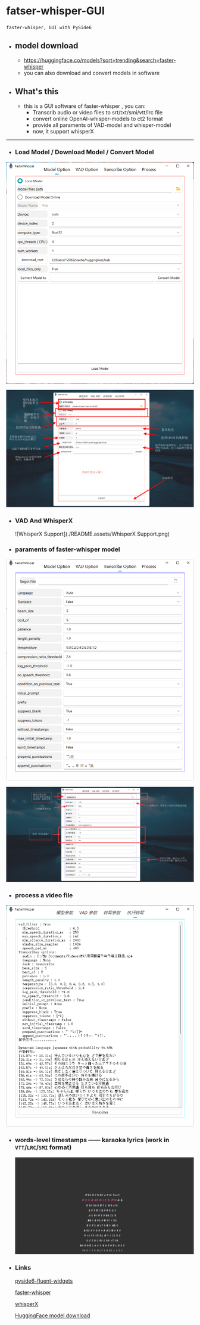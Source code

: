 # fatser-whisper-GUI

    faster-whisper, GUI with PySide6

- ## model download

  - https://huggingface.co/models?sort=trending&search=faster-whisper
  - you can also download and convert models in software
- ## What's this

  - this is a GUI software of faster-whisper , you can:
    - Transcrib audio or video files to srt/txt/smi/vtt/lrc file
    - convert online OpenAI-whisper-models to ct2 format
    - provide all paraments of VAD-model and whisper-model
    - now, it support whisperX

---

- ### Load Model / Download Model / Convert Model

![image-20230806072050188](./README.assets/image-20230806072050188.png)

![软件使用-模型参数](./README.assets/软件使用-模型参数.png)

- ### VAD And WhisperX

    ![WhisperX Support](./README.assets/WhisperX Support.png)

- ### paraments of faster-whisper model

![image-20230806072114168](./README.assets/image-20230806072114168.png)

![软件使用-转写参数](./README.assets/软件使用-转写参数.png)

- ### process a video file

![转写执行效果](./README.assets/转写执行效果.png)

- ### words-level timestamps —— karaoka lyrics (work in `VTT`/`LRC`/`SMI` format)

  ![image-20230811130449688](./README.assets/image-20230811130449688.png)
- ### Links

  [pyside6-fluent-widgets](https://github.com/zhiyiYo/PyQt-Fluent-Widgets)

  [faster-whisper](https://github.com/guillaumekln/faster-whisper)

  [whisperX](https://github.com/m-bain/whisperX)

  [HuggingFace model download](https://huggingface.co/models)
